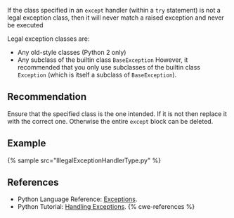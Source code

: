 If the class specified in an `except` handler (within a `try` statement) is not a legal exception class, then it will never match a raised exception and never be executed

Legal exception classes are:

* Any old-style classes (Python 2 only)
* Any subclass of the builtin class `BaseException`
However, it recommended that you only use subclasses of the builtin class `Exception` (which is itself a subclass of `BaseException`).


## Recommendation
Ensure that the specified class is the one intended. If it is not then replace it with the correct one. Otherwise the entire `except` block can be deleted.


## Example
{% sample src="IllegalExceptionHandlerType.py" %}

## References
* Python Language Reference: [Exceptions](https://docs.python.org/reference/executionmodel.html#exceptions).
* Python Tutorial: [Handling Exceptions](https://docs.python.org/tutorial/errors.html#handling-exceptions).
{% cwe-references %}
